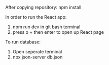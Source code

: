 After copying repository:
npm install


In order to run the React app:

1. npm run dev           in git bash terminal
2. press o + then enter to open up React page

To run database:

1. Open seperate terminal
2. npx json-server db.json